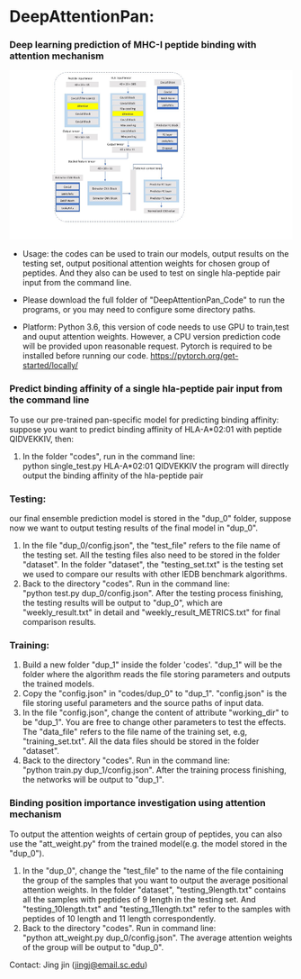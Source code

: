 #  DeepAttentionPan: 

### Deep learning prediction of MHC-I peptide binding with attention mechanism

<img src="deepattentpan.jpg" height="300px">



- Usage: the codes can be used to train our models, output results on the testing set, output positional attention weights for chosen group of peptides.  And  they also can be used to test on single hla-peptide pair input from the command line.

- Please download the full folder of "DeepAttentionPan_Code" to run the programs, or you may need to configure some directory paths.

- Platform: Python 3.6, this version of code needs to use GPU to train,test and ouput attention weights.
However, a CPU version prediction code will be provided upon reasonable request.
Pytorch is required to be installed before running our code. https://pytorch.org/get-started/locally/


 ### Predict binding affinity of a single hla-peptide pair input from the command line
 To use our pre-trained pan-specific model for predicting binding affinity:
 suppose you want to predict binding affinity of HLA-A*02:01 with peptide QIDVEKKIV, then:
 
 1) In the folder "codes", run in the command line:<br>
        python single_test.py  HLA-A*02:01 QIDVEKKIV
  the program will directly output the binding affinity of the hla-peptide pair
 

### Testing: 

our final ensemble prediction model is stored in the "dup_0" folder, suppose now we want to output testing results of the final model in "dup_0".

1) In the file "dup_0/config.json", the "test_file" refers to the file name of the testing set. All the testing files also need to be stored in the folder "dataset". In the folder "dataset", the "testing_set.txt" is the testing set we used to compare our results with other IEDB benchmark algorithms. <br>
2) Back to the directory "codes". Run in the command line:<br>
   "python test.py dup_0/config.json". After the testing process finishing, the testing results will be output to "dup_0", which are "weekly_result.txt" in detail and "weekly_result_METRICS.txt" for final comparison results.
     
### Training: 

1) Build a new folder "dup_1" inside the folder 'codes'. "dup_1" will be the folder where the algorithm reads the file storing parameters and outputs the trained models. <br>
2) Copy the "config.json" in "codes/dup_0" to "dup_1". "config.json" is the file storing useful parameters and the source paths of input data.<br>
3) In the file "config.json", change the content of attribute "working_dir" to be "dup_1". You are free to change other parameters to test the effects. The "data_file" refers to the file name of the training set, e.g, "training_set.txt". All the data files should be stored in the folder "dataset".<br>
4) Back to the directory "codes". Run in the command line: <br>
   "python train.py dup_1/config.json". After the training process finishing, the networks will be output to "dup_1".

### Binding position importance investigation using attention mechanism

To output the attention weights of certain group of peptides,  you can also use the "att_weight.py" from the trained model(e.g. the model stored in the "dup_0").

1) In the "dup_0", change the "test_file" to the name of the file containing the group of the samples that you want to output the average positional attention weights. In the folder "dataset", "testing_9length.txt" contains all the samples with peptides of 9 length in the testing set. And "testing_10length.txt" and "testing_11length.txt" refer to the samples with peptides of 10 length and 11 length correspondently.  <br>
2) Back to the directory "codes". Run in command line:<br>
     "python att_weight.py dup_0/config.json". The average attention weights of the group will be output to "dup_0".
 

 Contact: Jing jin (jingj@email.sc.edu)

